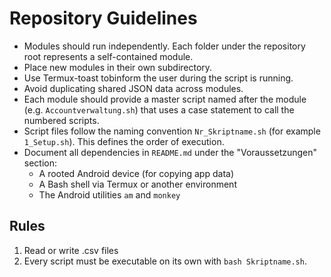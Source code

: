 # Repository Guidelines

- Modules should run independently. Each folder under the repository root represents a self-contained module.
- Place new modules in their own subdirectory.
- Use Termux-toast tobinform the user during the script is running. 
- Avoid duplicating shared JSON data across modules.
- Each module should provide a master script named after the module (e.g. `Accountverwaltung.sh`) that uses a case statement to call the numbered scripts.
- Script files follow the naming convention `Nr_Skriptname.sh` (for example `1_Setup.sh`). This defines the order of execution.
- Document all dependencies in `README.md` under the "Voraussetzungen" section:
  - A rooted Android device (for copying app data)
  - A Bash shell via Termux or another environment
  - The Android utilities `am` and `monkey`

## Rules

1. Read or write .csv files 
2. Every script must be executable on its own with `bash Skriptname.sh`.
